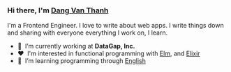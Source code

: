 ### Hi there, I'm [Dang Van Thanh](https://dangthanh.org)

I'm a Frontend Engineer. I love to write about web apps. I write things down and sharing with everyone everything I work on, I learn.

- 🏢 &nbsp;I’m currently working at **DataGap, Inc.**
- ♥️ &nbsp;I'm interested in functional programming with [Elm](https://elm-lang.org/), and [Elixir](https://elixir-lang.org/)
- 🌱 &nbsp;I’m learning programming through [English](https://en.wikipedia.org/wiki/English_language)

<!--
- 👯 I’m looking to collaborate on ...
- 🤔 I’m looking for help with ...
- 💬 Ask me about ...
- 📫 How to reach me: ...
- 😄 Pronouns: ...
- ⚡ Fun fact: ...
![Dang Van Thanh's top languages](https://github-readme-stats.vercel.app/api/top-langs/?username=dangvanthanh&theme=dracula&layout=compact)
-->
